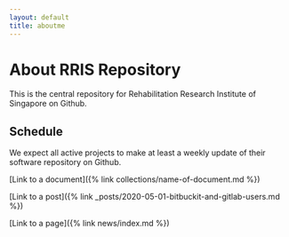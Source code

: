 ```yaml
---
layout: default
title: aboutme
---
```

# About RRIS Repository

This is the central repository for Rehabilitation Research Institute of Singapore
on Github.

## Schedule

We expect all active projects to make at least a weekly update of their software
repository on Github.

[Link to a document]({% link collections/name-of-document.md %})

[Link to a post]({% link _posts/2020-05-01-bitbuckit-and-gitlab-users.md %})

[Link to a page]({% link news/index.md %})
